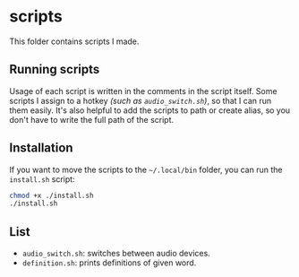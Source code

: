 # scripts

This folder contains scripts I made.

## Running scripts

Usage of each script is written in the comments in the script itself. Some
scripts I assign to a hotkey *(such as `audio_switch.sh`)*, so that I can run
them easily. It's also helpful to add the scripts to path or create alias, so
you don't have to write the full path of the script.

## Installation

If you want to move the scripts to the `~/.local/bin` folder, you can run the
`install.sh` script:

```bash
chmod +x ./install.sh
./install.sh
```

## List
- `audio_switch.sh`: switches between audio devices.
- `definition.sh`: prints definitions of given word.

